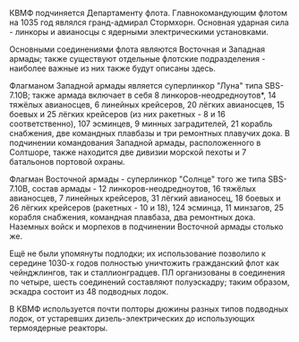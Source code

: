 КВМФ подчиняется Департаменту флота. Главнокомандующим флотом на 1035 год являлся гранд-адмирал Стормхорн. Основная ударная сила - линкоры и авианосцы с ядерными электрическими установками.

Основными соединениями флота являются Восточная и Западная армады; также существуют отдельные флотские подразделения - наиболее важные из них также будут описаны здесь.

Флагманом Западной армады является суперлинкор "Луна" типа SBS-7.10B; также армада включает в себя 8 линкоров-неодредноутов*, 14 тяжёлых авианосцев, 6 линейных крейсеров, 20 лёгких авианосцев, 15 боевых и 25 лёгких крейсеров (из них ракетных - 8 и 16 соответственно), 
 107 эсминцев, 9 минных заградителей, 21 корабль снабжения, две командных плавбазы и три ремонтных плавучих дока. В подчинении командования Западной армады, расположенного в Солтшоре, также находится две дивизии морской пехоты и 7 батальонов портовой охраны.
 
Флагман Восточной армады - суперлинкор "Солнце" того же типа SBS-7.10B, состав армады - 12 линкоров-неодредноутов, 16 тяжёлых авианосцев,  7 линейных крейсеров, 31 лёгкий авианосец, 18 боевых и 26 лёгких крейсеров (ракетных - 10 и 18), 124 эсминца,
 11 минзагов, 25 корабля снабжения, командная плавбаза, два ремонтных дока. Наземных войск и морпехов в подчинении Восточной армады столько же.
 
Ещё не были упомянуты подлодки; их использование позволило к середине 1030-х годов полностью уничтожить гражданский флот как чейнджлингов, так и сталлионградцев. ПЛ организованы в соединения по четыре, шесть соединений составляют полуэскадру; таким образом, эскадра состоит из 48 подводных лодок.
 
В КВМФ используется почти полторы дюжины разных типов подводных лодок, от устаревших дизель-электрических до использующих термоядерные реакторы. 

